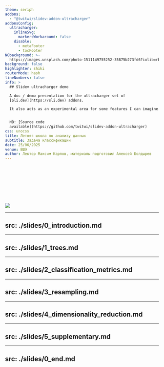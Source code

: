 ```yaml
---
theme: seriph
addons:
  - "@twitwi/slidev-addon-ultracharger"
addonsConfig:
  ultracharger:
    inlineSvg:
      markersWorkaround: false
    disable:
      - metaFooter
      - tocFooter
NObackground: >-
  https://images.unsplash.com/photo-1511149755252-35875b273fd6?ixlib=rb-4.0.3&dl=leon-contreras-qpdfU6vehgs-unsplash.jpg&w=1920&q=80&fm=jpg&crop=entropy&cs=tinysrgb
background: false
highlighter: shiki
routerMode: hash
lineNumbers: false
info: >
  ## Slidev ultracharger demo

  A doc / demo presentation for the ultracharger set of
  [Sli.dev](https://sli.dev) addons.

  It also acts as an experimental area for some features I can imagine.


  NB: [Source code
  available](https://github.com/twitwi/slidev-addon-ultracharger)
css: unocss
title: Летняя школа по анализу данных
subtitle: Задача классификации
date: 25/06/2025
venue: ВШЭ
author: Лектор Максим Карпов, материалы подготовил Алексей Болдырев
---
```


<br>
<br>
<br>
<br>
<br>

# <span style="font-size:28.0pt" v-html="$slidev.configs.title?.replaceAll(' ', '<br/>')"></span>
# <span style="font-size:24.0pt" v-html="$slidev.configs.subtitle?.replaceAll(' ', '<br/>')"></span>
# <span style="font-size:18.0pt" v-html="$slidev.configs.author?.replaceAll(' ', '<br/>')"></span>

<span style="font-size:18.0pt" v-html="$slidev.configs.date?.replaceAll(' ', '<br/>')"></span>

<div class="abs-tr mx-5 my-5">
  <img src="/FCS_logo_full_ru_L.svg" class="h-18">
</div>

<!-- <div class="abs-tl mx-5 my-5">
  <img src="/gp_logo.png" class="h-24">
</div> -->


<style>
  :deep(footer) { padding-bottom: 3em !important; }
</style>

<!--
NB: This demo uses a custom syntax (using preparser extensions), with all the @@@@.
-->


---
src: ./slides/0_introduction.md
---

---
src: ./slides/1_trees.md
---

---
src: ./slides/2_classification_metrics.md
---

---
src: ./slides/3_resampling.md
---

---
src: ./slides/4_dimensionality_reduction.md
---

---
src: ./slides/5_supplementary.md
---

---
src: ./slides/0_end.md
---